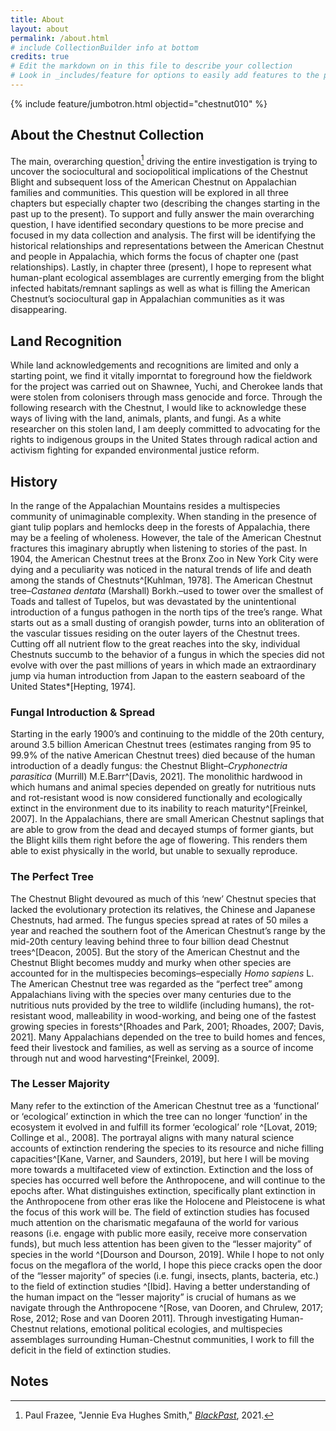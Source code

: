 ```yaml
---
title: About
layout: about
permalink: /about.html
# include CollectionBuilder info at bottom
credits: true
# Edit the markdown on in this file to describe your collection
# Look in _includes/feature for options to easily add features to the page
---
```


{% include feature/jumbotron.html objectid="chestnut010" %} 


## About the Chestnut Collection

The main, overarching question[^1] driving the entire investigation is trying to uncover the sociocultural and sociopolitical implications of the Chestnut Blight and subsequent loss of the American Chestnut on Appalachian families and communities. This question will be explored in all three chapters but especially chapter two (describing the changes starting in the past up to the present). To support and fully answer the main overarching question, I have identified secondary questions to be more precise and focused in my data collection and analysis. The first will be identifying the historical relationships and representations between the American Chestnut and people in Appalachia, which forms the focus of chapter one (past relationships). Lastly, in chapter three (present), I hope to represent what human-plant ecological assemblages are currently emerging from the blight infected habitats/remnant saplings as well as what is filling the American Chestnut’s sociocultural gap in Appalachian communities as it was disappearing.

## Land Recognition

While land acknowledgements and recognitions are limited and only a starting point, we find it vitally imporntat to foreground how the fieldwork for the project was carried out on Shawnee, Yuchi, and Cherokee lands that were stolen from colonisers through mass genocide and force. Through the following research with the Chestnut, I would like to acknowledge these ways of living with the land, animals, plants, and fungi. As a white researcher on this stolen land, I am deeply committed to advocating for the rights to indigenous groups in the United States through radical action and activism fighting for expanded environmental justice reform.

## History

In the range of the Appalachian Mountains resides a multispecies community of unimaginable complexity. When standing in the presence of giant tulip poplars and hemlocks deep in the forests of Appalachia, there may be a feeling of wholeness. However, the tale of the American Chestnut fractures this imaginary abruptly when listening to stories of the past. In 1904, the American Chestnut trees at the Bronx Zoo in New York City were dying and a peculiarity was noticed in the natural trends of life and death among the stands of Chestnuts^[Kuhlman, 1978]. The American Chestnut tree–*Castanea dentata* (Marshall) Borkh.–used to tower over the smallest of Toads and tallest of Tupelos, but was devastated by the unintentional introduction of a fungus pathogen in the north tips of the tree’s range. What starts out as a small dusting of orangish powder, turns into an obliteration of the vascular tissues residing on the outer layers of the Chestnut trees. Cutting off all nutrient flow to the great reaches into the sky, individual Chestnuts succumb to the behavior of a fungus in which the species did not evolve with over the past millions of years in which made an extraordinary jump via human introduction from Japan to the eastern seaboard of the United States*[Hepting, 1974].

### Fungal Introduction & Spread

Starting in the early 1900’s and continuing to the middle of the 20th century, around 3.5 billion American Chestnut trees (estimates ranging from 95 to 99.9% of the native American Chestnut trees) died because of the human introduction of a deadly fungus: the Chestnut Blight–*Cryphonectria parasitica* (Murrill) M.E.Barr^[Davis, 2021]. The monolithic hardwood in which humans and animal species depended on greatly for nutritious nuts and rot-resistant wood is now considered functionally and ecologically extinct in the environment due to its inability to reach maturity^[Freinkel, 2007]. In the Appalachians, there are small American Chestnut saplings that are able to grow from the dead and decayed stumps of former giants, but the Blight kills them right before the age of flowering. This renders them able to exist physically in the world, but unable to sexually reproduce.

### The Perfect Tree

The Chestnut Blight devoured as much of this ‘new’ Chestnut species that lacked the evolutionary protection its relatives, the Chinese and Japanese Chestnuts, had armed. The fungus species spread at rates of 50 miles a year and reached the southern foot of the American Chestnut’s range by the mid-20th century leaving behind three to four billion dead Chestnut trees^[Deacon, 2005]. But the story of the American Chestnut and the Chestnut Blight becomes muddy and murky when other species are accounted for in the multispecies becomings–especially *Homo sapiens* L. The American Chestnut tree was regarded as the “perfect tree” among Appalachians living with the species over many centuries due to the nutritious nuts provided by the tree to wildlife (including humans), the rot-resistant wood, malleability in wood-working, and being one of the fastest growing species in forests^[Rhoades and Park, 2001; Rhoades, 2007; Davis, 2021]. Many Appalachians depended on the tree to build homes and fences, feed their livestock and families, as well as serving as a source of income through nut and wood harvesting^[Freinkel, 2009].

### The Lesser Majority

Many refer to the extinction of the American Chestnut tree as a ‘functional’ or ‘ecological’ extinction in which the tree can no longer ‘function’ in the ecosystem it evolved in and fulfill its former ‘ecological’ role ^[Lovat, 2019; Collinge et al., 2008]. The portrayal aligns with many natural science accounts of extinction rendering the species to its resource and niche filling capacities^[Kane, Varner, and Saunders, 2019], but here I will be moving more towards a multifaceted view of extinction. Extinction and the loss of species has occurred well before the Anthropocene, and will continue to the epochs after. What distinguishes extinction, specifically plant extinction in the Anthropocene from other eras like the Holocene and Pleistocene is what the focus of this work will be. The field of extinction studies has focused much attention on the charismatic megafauna of the world for various reasons (i.e. engage with public more easily, receive more conservation funds), but much less attention has been given to the “lesser majority” of species in the world ^[Dourson and Dourson, 2019]. While I hope to not only focus on the megaflora of the world, I hope this piece cracks open the door of the “lesser majority” of species (i.e. fungi, insects, plants, bacteria, etc.) to the field of extinction studies ^[Ibid]. Having a better understanding of the human impact on the “lesser majority” is crucial of humans as we navigate through the Anthropocene ^[Rose, van Dooren, and Chrulew, 2017; Rose, 2012; Rose and van Dooren 2011]. Through investigating Human-Chestnut relations, emotional political ecologies, and multispecies assemblages surrounding Human-Chestnut communities, I work to fill the deficit in the field of extinction studies.


## Notes

[^1]:
     Paul Frazee, "Jennie Eva Hughes Smith," [*BlackPast*](https://www.blackpast.org/african-american-history/jennie-eva-hughes-smith-1877-1939/), 2021.